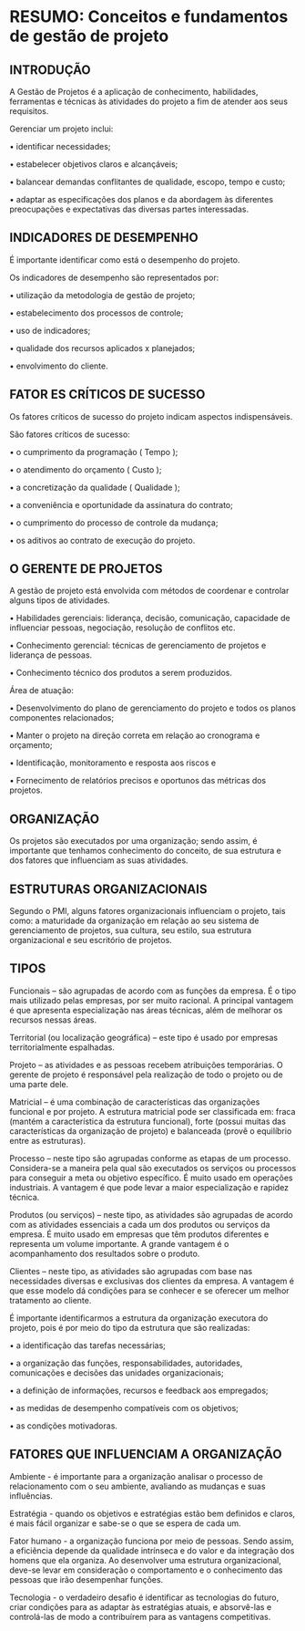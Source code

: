 # RESUMO: Conceitos e fundamentos de gestão de projeto
<H2>INTRODUÇÃO</H2>
A Gestão de Projetos é a aplicação de conhecimento, habilidades, ferramentas e técnicas às atividades do projeto a fim de atender aos seus requisitos.

Gerenciar um projeto inclui:

• identificar necessidades;

• estabelecer objetivos claros e alcançáveis;

• balancear demandas conflitantes de qualidade, escopo, tempo e custo;

• adaptar as especificações dos planos e da abordagem às diferentes preocupações e expectativas das diversas partes interessadas.

<H2>INDICADORES DE DESEMPENHO</H2>

É importante identificar como está o desempenho do projeto.

Os indicadores de desempenho são representados por:

• utilização da metodologia de gestão de projeto;

• estabelecimento dos processos de controle;

• uso de indicadores;

• qualidade dos recursos aplicados x planejados;

• envolvimento do cliente.

<H2>FATOR ES CRÍTICOS DE SUCESSO</H2>

Os fatores críticos de sucesso do projeto indicam aspectos indispensáveis.

São fatores críticos de sucesso:

• o cumprimento da programação ( Tempo );

• o atendimento do orçamento ( Custo );

• a concretização da qualidade ( Qualidade );

• a conveniência e oportunidade da assinatura do contrato;

• o cumprimento do processo de controle da mudança;

• os aditivos ao contrato de execução do projeto.

<H2>O GERENTE DE PROJETOS</H2>

A gestão de projeto está envolvida com métodos de coordenar e controlar alguns tipos de atividades.

• Habilidades gerenciais: liderança, decisão, comunicação, capacidade de influenciar pessoas, negociação, resolução de conflitos etc.

• Conhecimento gerencial: técnicas de gerenciamento de projetos e liderança de pessoas.

• Conhecimento técnico dos produtos a serem produzidos.

Área de atuação:

• Desenvolvimento do plano de gerenciamento do projeto e todos os planos componentes relacionados;

• Manter o projeto na direção correta em relação ao cronograma e orçamento;

• Identificação, monitoramento e resposta aos riscos e

• Fornecimento de relatórios precisos e oportunos das métricas
dos projetos.

<H2>ORGANIZAÇÃO</H2>

Os projetos são executados por uma organização; sendo assim, é importante que tenhamos conhecimento do conceito, de sua estrutura e
dos fatores que influenciam as suas atividades.

<h2>ESTRUTURAS ORGANIZACIONAIS</h2>

Segundo o PMI, alguns fatores organizacionais influenciam o projeto, tais como: a maturidade da organização em relação ao seu
sistema de gerenciamento de projetos, sua cultura, seu estilo, sua estrutura organizacional e seu escritório de projetos.

<h2>TIPOS</h2>

Funcionais – são agrupadas de acordo com as funções da empresa.
É o tipo mais utilizado pelas empresas, por ser muito racional.
A principal vantagem é que apresenta especialização nas áreas técnicas,
além de melhorar os recursos nessas áreas.

Territorial (ou localização geográfica) – este tipo é usado por
empresas territorialmente espalhadas. 

Projeto – as atividades e as pessoas recebem atribuições temporárias.
O gerente de projeto é responsável pela realização de todo o
projeto ou de uma parte dele.

Matricial – é uma combinação de características das organizações
funcional e por projeto. A estrutura matricial pode ser classificada em: fraca 
(mantém a característica da estrutura funcional), forte (possui muitas das 
características da organização de projeto) e balanceada (provê o equilíbrio entre as estruturas).

Processo – neste tipo são agrupadas conforme as etapas de um processo. Considera-se a maneira pela qual são executados os serviços ou processos para conseguir a meta ou objetivo específico. É muito usado em operações industriais. A vantagem é que pode levar a maior especialização e rapidez técnica.

Produtos (ou serviços) – neste tipo, as atividades são agrupadas de acordo com as atividades essenciais a cada um dos produtos ou serviços da empresa. É muito usado em empresas que têm produtos diferentes e representa um volume importante. A grande vantagem é o acompanhamento dos resultados sobre o produto.

Clientes – neste tipo, as atividades são agrupadas com base nas necessidades diversas e exclusivas dos clientes da empresa. A vantagem é que esse modelo dá condições para se conhecer e se oferecer um melhor tratamento ao cliente.

É importante identificarmos a estrutura da organização executora do projeto, pois é por meio do tipo da estrutura que são realizadas:

• a identificação das tarefas necessárias;

• a organização das funções, responsabilidades, autoridades, comunicações e decisões das unidades organizacionais;

• a definição de informações, recursos e feedback aos empregados;

• as medidas de desempenho compatíveis com os objetivos;

• as condições motivadoras.


<h2>FATORES QUE INFLUENCIAM A ORGANIZAÇÃO</h2>

Ambiente - é importante para a organização analisar o processo de 
relacionamento com o seu ambiente, avaliando as mudanças e suas
influências.

Estratégia - quando os objetivos e estratégias estão bem definidos
e claros, é mais fácil organizar e sabe-se o que se espera de cada um.

Fator humano - a organização funciona por meio de pessoas.
Sendo assim, a eficiência depende da qualidade intrínseca e do valor e
da integração dos homens que ela organiza. Ao desenvolver uma estrutura 
organizacional, deve-se levar em consideração o comportamento e o 
conhecimento das pessoas que irão desempenhar funções.

Tecnologia - o verdadeiro desafio é identificar as tecnologias do futuro, 
criar condições para as adaptar às estratégias atuais, e absorvê-las
e controlá-las de modo a contribuírem para as vantagens competitivas.
